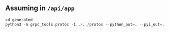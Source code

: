 ## Assuming in `/api/app`
```python
cd generated
python3 -m grpc_tools.protoc -I../../protos --python_out=. --pyi_out=. --grpc_python_out=. ../../protos/*.proto
```